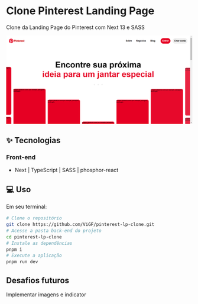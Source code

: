 # Clone Pinterest Landing Page
Clone da Landing Page do Pinterest com Next 13 e SASS

![cover](/public/images/home.png)

## ✨ Tecnologias
### Front-end
- Next | TypeScript | SASS | phosphor-react

## 💻 Uso
Em seu terminal:
```bash
# Clone o repositório
git clone https://github.com/ViGF/pinterest-lp-clone.git
# Acesse a pasta back-end do projeto
cd pinterest-lp-clone
# Instale as dependências
pnpm i
# Execute a aplicação
pnpm run dev
```

## Desafios futuros
Implementar imagens e indicator